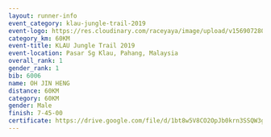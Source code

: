 ```yaml
---
layout: runner-info 
event_category: klau-jungle-trail-2019 
event-logo: https://res.cloudinary.com/raceyaya/image/upload/v1569072808/logo/klau-image_qwwxyw.png
category_km: 60KM 
event-title: KLAU Jungle Trail 2019 
event-location: Pasar Sg Klau, Pahang, Malaysia 
overall_rank: 1
gender_rank: 1
bib: 6006
name: OH JIN HENG
distance: 60KM
category: 60KM
gender: Male
finish: 7-45-00
certificate: https://drive.google.com/file/d/1bt8w5V8CO2OpJb0krn3SSQW3gp6lYvxT/view?usp=sharing
---
```

